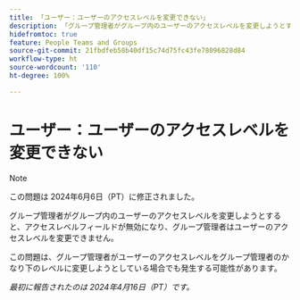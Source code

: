 ```yaml
---
title: 「ユーザー：ユーザーのアクセスレベルを変更できない」
description: 「グループ管理者がグループ内のユーザーのアクセスレベルを変更しようとすると、アクセスレベルフィールドが無効になり、グループ管理者はユーザーのアクセスレベルを変更できません。」
hidefromtoc: true
feature: People Teams and Groups
source-git-commit: 21fbdfeb58b40df15c74d75fc43fe78096828d84
workflow-type: ht
source-wordcount: '110'
ht-degree: 100%

---
```



# ユーザー：ユーザーのアクセスレベルを変更できない

>[!NOTE]
>
>この問題は 2024年6月6日（PT）に修正されました。

グループ管理者がグループ内のユーザーのアクセスレベルを変更しようとすると、アクセスレベルフィールドが無効になり、グループ管理者はユーザーのアクセスレベルを変更できません。

この問題は、グループ管理者がユーザーのアクセスレベルをグループ管理者のかなり下のレベルに変更しようとしている場合でも発生する可能性があります。

_最初に報告されたのは 2024年4月16日（PT）です。_

